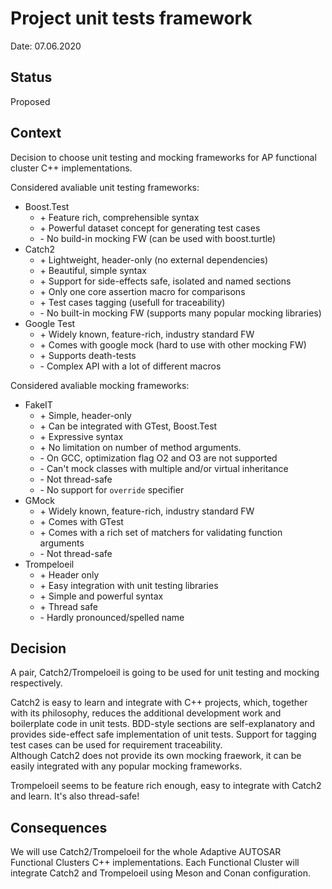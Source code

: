 # Project unit tests framework

Date: 07.06.2020

## Status

Proposed

## Context

Decision to choose unit testing and mocking frameworks for AP functional cluster C++ implementations.

Considered avaliable unit testing frameworks:
* Boost.Test
  - \+ Feature rich, comprehensible syntax
  - \+ Powerful dataset concept for generating test cases
  - \- No build-in mocking FW (can be used with boost.turtle)
* Catch2
  - \+ Lightweight, header-only (no external dependencies)
  - \+ Beautiful, simple syntax
  - \+ Support for side-effects safe, isolated and named sections
  - \+ Only one core assertion macro for comparisons
  - \+ Test cases tagging (usefull for traceability)
  - \- No built-in mocking FW (supports many popular mocking libraries)
* Google Test
  - \+ Widely known, feature-rich, industry standard FW
  - \+ Comes with google mock (hard to use with other mocking FW)
  - \+ Supports death-tests
  - \- Complex API with a lot of different macros

Considered avaliable mocking frameworks:
* FakeIT
  - \+ Simple, header-only
  - \+ Can be integrated with GTest, Boost.Test
  - \+ Expressive syntax
  - \+ No limitation on number of method arguments.
  - \- On GCC, optimization flag O2 and O3 are not supported
  - \- Can't mock classes with multiple and/or virtual inheritance
  - \- Not thread-safe
  - \- No support for `override` specifier
* GMock
  - \+ Widely known, feature-rich, industry standard FW
  - \+ Comes with GTest
  - \+ Comes with a rich set of matchers for validating function arguments
  - \- Not thread-safe
* Trompeloeil
  - \+ Header only
  - \+ Easy integration with unit testing libraries
  - \+ Simple and powerful syntax
  - \+ Thread safe
  - \- Hardly pronounced/spelled name

## Decision

A pair, Catch2/Trompeloeil is going to be used for unit testing and mocking respectively.

Catch2 is easy to learn and integrate with C++ projects, which, together with its philosophy, reduces the additional development work and boilerplate code in unit tests.
BDD-style sections are self-explanatory and provides side-effect safe implementation of unit tests.
Support for tagging test cases can be used for requirement traceability.  
Although Catch2 does not provide its own mocking fraework, it can be easily integrated with any popular mocking frameworks.

Trompeloeil seems to be feature rich enough, easy to integrate with Catch2 and learn. It's also thread-safe!

## Consequences

We will use Catch2/Trompeloeil for the whole Adaptive AUTOSAR Functional Clusters C++ implementations. Each Functional Cluster will integrate Catch2 and Trompeloeil using Meson and Conan configuration.
